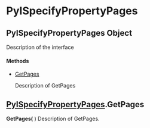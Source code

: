 # PyISpecifyPropertyPages

## PyISpecifyPropertyPages Object

Description of the interface

#### Methods


  - [GetPages](PyISpecifyPropertyPages.md#pyispecifypropertypagesgetpages)

    Description of GetPages&nbsp;

## [PyISpecifyPropertyPages](#pyispecifypropertypages)\.GetPages

 **GetPages\(** \)
Description of GetPages\.